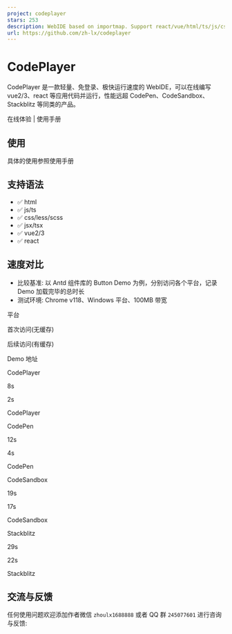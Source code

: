 ```yaml
---
project: codeplayer
stars: 253
description: WebIDE based on importmap. Support react/vue/html/ts/js/css/less/scss and so on.
url: https://github.com/zh-lx/codeplayer
---
```


CodePlayer
==========

CodePlayer 是一款轻量、免登录、极快运行速度的 WebIDE，可以在线编写 vue2/3、react 等应用代码并运行，性能远超 CodePen、CodeSandbox、Stackblitz 等同类的产品。

在线体验 | 使用手册

使用
--

具体的使用参照使用手册

支持语法
----

-   ✅ html
-   ✅ js/ts
-   ✅ css/less/scss
-   ✅ jsx/tsx
-   ✅ vue2/3
-   ✅ react

速度对比
----

-   比较基准: 以 Antd 组件库的 Button Demo 为例，分别访问各个平台，记录 Demo 加载完毕的总时长
-   测试环境: Chrome v118、Windows 平台、100MB 带宽

平台

首次访问(无缓存)

后续访问(有缓存)

Demo 地址

CodePlayer

8s

2s

CodePlayer

CodePen

12s

4s

CodePen

CodeSandbox

19s

17s

CodeSandbox

Stackblitz

29s

22s

Stackblitz

交流与反馈
-----

任何使用问题欢迎添加作者微信 `zhoulx1688888` 或者 QQ 群 `245077601` 进行咨询与反馈:
